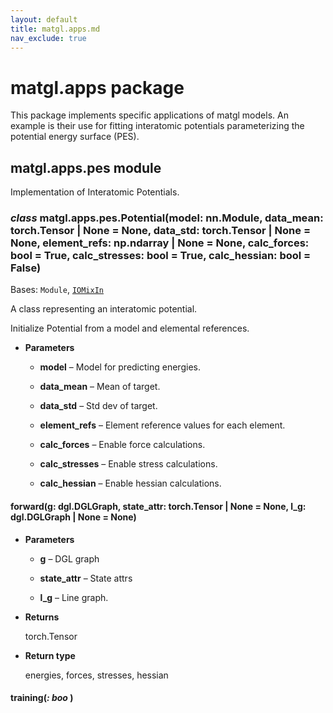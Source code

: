 ```yaml
---
layout: default
title: matgl.apps.md
nav_exclude: true
---
```

# matgl.apps package

This package implements specific applications of matgl models. An example is their use for fitting interatomic
potentials parameterizing the potential energy surface (PES).


## matgl.apps.pes module

Implementation of Interatomic Potentials.


### _class_ matgl.apps.pes.Potential(model: nn.Module, data_mean: torch.Tensor | None = None, data_std: torch.Tensor | None = None, element_refs: np.ndarray | None = None, calc_forces: bool = True, calc_stresses: bool = True, calc_hessian: bool = False)
Bases: `Module`, [`IOMixIn`](matgl.utils.md#matgl.utils.io.IOMixIn)

A class representing an interatomic potential.

Initialize Potential from a model and elemental references.


* **Parameters**

    
    * **model** – Model for predicting energies.


    * **data_mean** – Mean of target.


    * **data_std** – Std dev of target.


    * **element_refs** – Element reference values for each element.


    * **calc_forces** – Enable force calculations.


    * **calc_stresses** – Enable stress calculations.


    * **calc_hessian** – Enable hessian calculations.



#### forward(g: dgl.DGLGraph, state_attr: torch.Tensor | None = None, l_g: dgl.DGLGraph | None = None)

* **Parameters**

    
    * **g** – DGL graph


    * **state_attr** – State attrs


    * **l_g** – Line graph.



* **Returns**

    torch.Tensor



* **Return type**

    energies, forces, stresses, hessian



#### training(_: boo_ )
